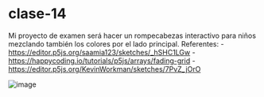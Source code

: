 # clase-14
Mi proyecto de examen será hacer un rompecabezas interactivo para niños mezclando también los colores por el lado principal. 
Referentes:
-https://editor.p5js.org/saamia123/sketches/_hSHC1LGw 
-https://happycoding.io/tutorials/p5js/arrays/fading-grid
-https://editor.p5js.org/KevinWorkman/sketches/7PvZ_jOrO 

![image](https://github.com/ValeeBravo/dis9034-2024-1/assets/163045037/fe8245c1-24e5-410c-9d8f-1a77eb4f716a)
